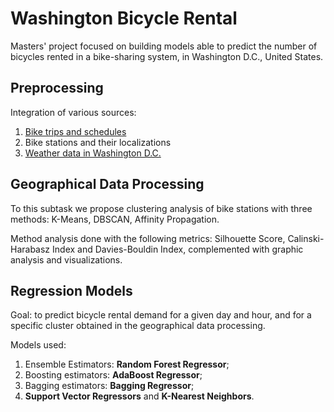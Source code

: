 # Washington Bicycle Rental
Masters' project focused on building models able to predict the number of bicycles rented in a bike-sharing system, in Washington D.C., United States.

## Preprocessing

Integration of various sources:
1. [Bike trips and schedules](https://s3.amazonaws.com/capitalbikeshare-data/index.html)
2. Bike stations and their localizations
3. [Weather data in Washington D.C.](https://power.larc.nasa.gov/data-access-viewer/)

## Geographical Data Processing

To this subtask we propose clustering analysis of bike stations with three methods: K-Means, DBSCAN, Affinity Propagation.

Method analysis done with the following metrics: Silhouette Score, Calinski-Harabasz Index and Davies-Bouldin Index, complemented with graphic analysis and visualizations.

## Regression Models

Goal: to predict bicycle rental demand for a given day and hour, and for a specific cluster obtained in the geographical data processing.

Models used:
1. Ensemble Estimators: **Random Forest Regressor**;
2. Boosting estimators: **AdaBoost Regressor**;
3. Bagging estimators: **Bagging Regressor**;
4. **Support Vector Regressors** and **K-Nearest Neighbors**.
